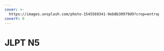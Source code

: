 ```yaml
---
cover: >-
  https://images.unsplash.com/photo-1545569341-9eb8b30979d9?crop=entropy&cs=srgb&fm=jpg&ixid=MnwxOTcwMjR8MHwxfHNlYXJjaHw0fHxqYXBhbnxlbnwwfHx8fDE2NDExODgyMTg&ixlib=rb-1.2.1&q=85
coverY: 0
---
```


# JLPT N5

